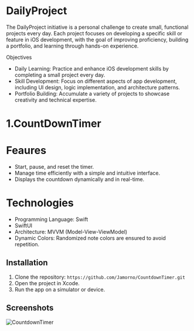 # DailyProject
The DailyProject initiative is a personal challenge to create small, functional projects every day. Each project focuses on developing a specific skill or feature in iOS development, with the goal of improving proficiency, building a portfolio, and learning through hands-on experience.

Objectives
- Daily Learning: Practice and enhance iOS development skills by completing a small project every day.
- Skill Development: Focus on different aspects of app development, including UI design, logic implementation, and architecture patterns.
- Portfolio Building: Accumulate a variety of projects to showcase creativity and technical expertise.
 
# 1.CountDownTimer
# Feaures
- Start, pause, and reset the timer.
- Manage time efficiently with a simple and intuitive interface.
- Displays the countdown dynamically and in real-time.

# Technologies
- Programming Language: Swift
- SwiftUI
- Architecture: MVVM (Model-View-ViewModel)
- Dynamic Colors: Randomized note colors are ensured to avoid repetition.
    
## Installation
1. Clone the repository: `https://github.com/Jamorno/CountdownTimer.git`
2. Open the project in Xcode.
3. Run the app on a simulator or device.

## Screenshots
![CountdownTimer](https://github.com/user-attachments/assets/047ee97a-2cf9-48d0-a9ab-913e61aa269d)
